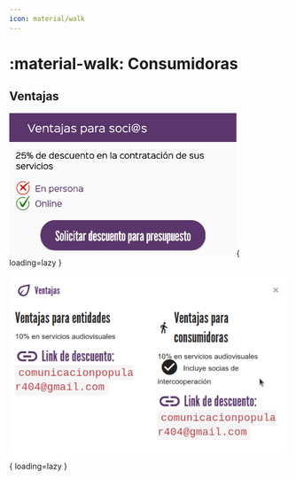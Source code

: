 ```yaml
---
icon: material/walk
---
```


# :material-walk: Consumidoras

## Ventajas


![Ventajas](../../assets/ventajas-movil.png){ loading=lazy }

![Ventajas](../../assets/ventajas-web.png){ loading=lazy }